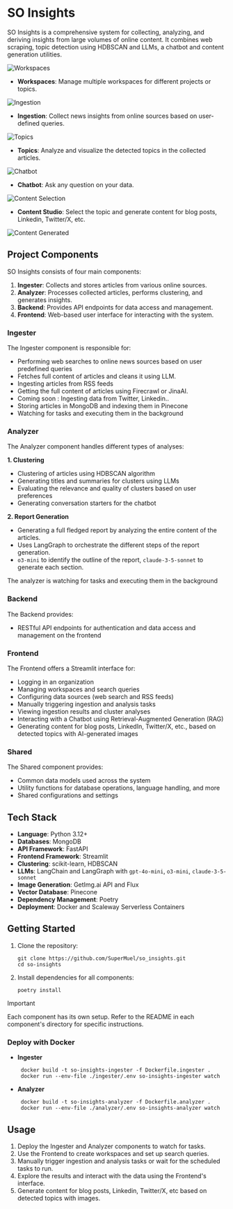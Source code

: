# SO Insights

SO Insights is a comprehensive system for collecting, analyzing, and deriving insights from large volumes of online content. It combines web scraping, topic detection using HDBSCAN and LLMs, a chatbot and content generation utilities.


![Workspaces](assets/workspaces.png)
- **Workspaces**: Manage multiple workspaces for different projects or topics.

![Ingestion](assets/ingestion.png)
- **Ingestion**: Collect news insights from online sources based on user-defined queries.

![Topics](assets/topics.png)
- **Topics**: Analyze and visualize the detected topics in the collected articles.

![Chatbot](assets/chatbot.png)
- **Chatbot**: Ask any question on your data.

![Content Selection](assets/content_selection.png)
- **Content Studio**: Select the topic and generate content for blog posts, Linkedin, Twitter/X, etc.

![Content Generated](assets/content_generated.png)


## Project Components

SO Insights consists of four main components:

1. **Ingester**: Collects and stores articles from various online sources.
2. **Analyzer**: Processes collected articles, performs clustering, and generates insights.
3. **Backend**: Provides API endpoints for data access and management.
4. **Frontend**: Web-based user interface for interacting with the system.

### Ingester

The Ingester component is responsible for:
- Performing web searches to online news sources based on user predefined queries
- Fetches full content of articles and cleans it using LLM.
- Ingesting articles from RSS feeds
- Getting the full content of articles using Firecrawl or JinaAI.
- Coming soon : Ingesting data from Twitter, Linkedin.. 
- Storing articles in MongoDB and indexing them in Pinecone
- Watching for tasks and executing them in the background

### Analyzer

The Analyzer component handles different types of analyses:

**1. Clustering**
- Clustering of articles using HDBSCAN algorithm
- Generating titles and summaries for clusters using LLMs
- Evaluating the relevance and quality of clusters based on user preferences
- Generating conversation starters for the chatbot

**2. Report Generation**
- Generating a full fledged report by analyzing the entire content of the articles.
- Uses LangGraph to orchestrate the different steps of the report generation.
- `o3-mini` to identify the outline of the report, `claude-3-5-sonnet` to generate each section.

The analyzer is watching for tasks and executing them in the background

### Backend

The Backend provides:
- RESTful API endpoints for authentication and data access and management on the frontend

### Frontend

The Frontend offers a Streamlit interface for:

- Logging in an organization
- Managing workspaces and search queries
- Configuring data sources (web search and RSS feeds)
- Manually triggering ingestion and analysis tasks
- Viewing ingestion results and cluster analyses
- Interacting with a Chatbot using Retrieval-Augmented Generation (RAG)
- Generating content for blog posts, LinkedIn, Twitter/X, etc., based on detected topics with AI-generated images

### Shared

The Shared component provides:

- Common data models used across the system
- Utility functions for database operations, language handling, and more
- Shared configurations and settings

## Tech Stack

- **Language**: Python 3.12+
- **Databases**: MongoDB
- **API Framework**: FastAPI
- **Frontend Framework**: Streamlit
- **Clustering**: scikit-learn, HDBSCAN
- **LLMs**: LangChain and LangGraph with `gpt-4o-mini`, `o3-mini`, `claude-3-5-sonnet`
- **Image Generation**: GetImg.ai API and Flux
- **Vector Database**: Pinecone
- **Dependency Management**: Poetry
- **Deployment**: Docker and Scaleway Serverless Containers

## Getting Started

1. Clone the repository:
   ```
   git clone https://github.com/SuperMuel/so_insights.git
   cd so-insights
   ```

2. Install dependencies for all components:
   ```
   poetry install
   ```

> [!IMPORTANT]
> Each component has its own setup. Refer to the README in each component's directory for specific instructions.

### Deploy with Docker
- **Ingester**
   ```
    docker build -t so-insights-ingester -f Dockerfile.ingester .
    docker run --env-file ./ingester/.env so-insights-ingester watch
    ```
- **Analyzer**
    ```
     docker build -t so-insights-analyzer -f Dockerfile.analyzer .
     docker run --env-file ./analyzer/.env so-insights-analyzer watch
     ```



## Usage

1. Deploy the Ingester and Analyzer components to watch for tasks.
2. Use the Frontend to create workspaces and set up search queries.
3. Manually trigger ingestion and analysis tasks or wait for the scheduled tasks to run.
4. Explore the results and interact with the data using the Frontend's interface.
5. Generate content for blog posts, Linkedin, Twitter/X, etc based on detected topics with images.
